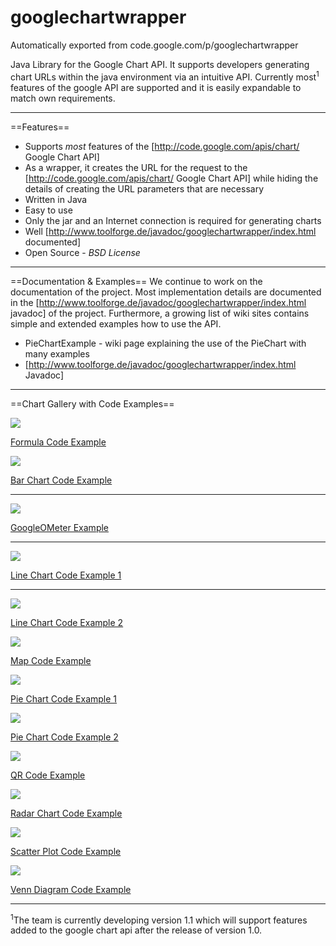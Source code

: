 # googlechartwrapper
Automatically exported from code.google.com/p/googlechartwrapper

Java Library for the Google Chart API. It supports developers generating chart URLs within the java environment via an intuitive API. Currently most<sup>1</sup> features of the google API are supported and it is easily expandable to match own requirements.

<hr/>
==Features==


  * Supports *most* features of the [http://code.google.com/apis/chart/ Google Chart API]
  * As a wrapper, it creates the URL for the request to the [http://code.google.com/apis/chart/ Google Chart API] while hiding the details of creating the URL parameters that are necessary
  * Written in Java
  * Easy to use
  * Only the jar and an Internet connection is required for generating charts
  * Well [http://www.toolforge.de/javadoc/googlechartwrapper/index.html documented]
  * Open Source - *BSD License*

----
==Documentation & Examples==
We continue to work on the documentation of the project. Most implementation details are documented in the [http://www.toolforge.de/javadoc/googlechartwrapper/index.html javadoc] of the project. Furthermore, a growing list of wiki sites
contains simple and extended examples how to use the API.

  * PieChartExample - wiki page explaining the use of the PieChart with many examples
  * [http://www.toolforge.de/javadoc/googlechartwrapper/index.html Javadoc]

----

==Chart Gallery with Code Examples==

<p><img src="http://chart.apis.google.com/chart?cht=tx&chl=e^{\mathrm{i}\,\pi}%2B1=0\&nonsense=something_that_ends_with.png" /> 
</p>
<p>
<a href="http://code.google.com/p/googlechartwrapper/source/browse/trunk/googlechartwrapper/unitTests/FormulaTest.java#17" rel="nofollow">Formula Code Example</a> 
</p>

<p>
<img src="http://chart.apis.google.com/chart?cht=bvg&chs=300x300&chbh=a&chco=ffc800&chd=t:24,24,64,80,40,16&chm=D,ff7a59,0,0,5&chtt=Heights+of+Black+Cherry+trees&chxl=2:|Height (feet)|3:|Frequency&chxp=2,50|3,50&chxr=0,60,90,5|1,0,10,2&chxt=x,y,x,y&nonsense=something_that_ends_with.png" /> 
</p>
<p><a href="http://code.google.com/p/googlechartwrapper/source/browse/trunk/googlechartwrapper/unitTests/BarChartTest.java#36" rel="nofollow">Bar Chart Code Example </a> 
</p>
<hr/><p><img src="http://chart.apis.google.com/chart?cht=gom&chs=225x125&chd=t:70.0&chl=Hello&nonsense=something_that_ends_with.png" /> 
</p>
<p>
<a href="http://code.google.com/p/googlechartwrapper/source/browse/trunk/googlechartwrapper/unitTests/GoogleOMeterTest.java#26" rel="nofollow">GoogleOMeter Example</a> 
</p>
<hr/><p><img src="http://chart.apis.google.com/chart?cht=lc&chs=600x350&chd=s:CDDDDEEFGIJLLKIKLLMNJ&chdl=Dow Jones&chls=5.0,0.0,0.0&chm=d,0000ff,0,-1,10|B,ff0000,0,0,0|N*p1*,000000,0,-5,10,-1&chtt=Dow+Jones+89-09&chxr=0,1989,2009,2&chxt=x&nonsense=something_that_ends_with.png" /> 
</p>
<p><a href="http://code.google.com/p/googlechartwrapper/source/browse/trunk/googlechartwrapper/unitTests/LineChartTest.java#85" rel="nofollow">Line Chart Code Example 1</a> 
</p>
<hr/>
<p><img src="http://chart.apis.google.com/chart?cht=lxy&chs=300x300&chco=000000,ff9d0a&chd=t:10.0,20.0,30.0,45.0,58.0,60.0,80.0|34.0,12.0,89.0,45.0,70.0,80.0,110.0|-1.0|25.0,26.0,25.0,70.0&chls=1.0,0.0,0.0|5.0,2.0,2.0&chtt=xyLineChart&nonsense=something_that_ends_with.png" /> 
</p>
<p>
<a href="http://code.google.com/p/googlechartwrapper/source/browse/trunk/googlechartwrapper/unitTests/LineChartTest.java#63" rel="nofollow">Line Chart Code Example 2</a> 
</p>
<p><img src="http://chart.apis.google.com/chart?cht=t&chs=400x200&chtm=europe&chld=DEFRBEITROBGLTSEDKLVSKLUSIEEMTESFINLCZATHUGRPLGBIEPTCY&chd=t:100,100,100,100,0,0,0,0,0,0,0,100,0,0,0,0,0,100,0,0,0,0,0,0,0,0,0&chco=c0c0c0,ffff00,ffd700&chf=bg,s,0000ff&nonsense=something_that_ends_with.png" /> 
</p>
<p>
<a href="http://code.google.com/p/googlechartwrapper/source/browse/trunk/googlechartwrapper/unitTests/MapTest.java#45" rel="nofollow">Map Code Example</a> 
</p>

<p><img src="http://chart.apis.google.com/chart?cht=p3&chs=400x180&chd=e:..1SQ4Mh.o&chl=EU|USA|Japan|China|rest&chtt=GDP(nominal)&nonsense=something_that_ends_with.png" /> 
</p>
<p>
<a href="http://code.google.com/p/googlechartwrapper/source/browse/trunk/googlechartwrapper/unitTests/PieChartTest.java#128" rel="nofollow">Pie Chart Code Example 1</a> 
</p>
<p><img src="http://chart.apis.google.com/chart?cht=pc&chs=400x180&chco=0000ff|ff9d0a,ff0000&chd=e:..Go,GFUR&chl=USA|Canada|Brazil|Japan&nonsense=something_that_ends_with.png" /> 
</p>
<p>
<a href="http://code.google.com/p/googlechartwrapper/source/browse/trunk/googlechartwrapper/unitTests/PieChartTest.java#94" rel="nofollow">Pie Chart Code Example 2</a> 
</p>

<p><img src="http://chart.apis.google.com/chart?chs=300x300&cht=qr&chl=made%20in%20germany&choe=UTF-8&nonsense=something_that_ends_with.png" /> 
</p>
<p>
<a href="http://code.google.com/p/googlechartwrapper/source/browse/trunk/googlechartwrapper/unitTests/QRCodeTest.java#51" rel="nofollow">QR Code Example</a> 
</p>

<p><img src="http://chart.apis.google.com/chart?cht=r&chs=400x400&chco=00ff00&chd=t:30,50,50,80,20,30&chls=3.5,0.0,0.0&chm=a,ff0000,0,3.0,10|h,ffff00,0,-1,1&chtt=free+time+activities&chxl=0:|Math|Coding (Java)|Music|Sport|Reading|1:|0|20|40|60|100&chxr=1,0,100&chxt=x,y&nonsense=something_that_ends_with.png" /> 
</p>
<p>
<a href="http://code.google.com/p/googlechartwrapper/source/browse/trunk/googlechartwrapper/unitTests/RadarChartTest.java#81" rel="nofollow">Radar Chart Code Example</a> 
</p>

<p><img src="http://chart.apis.google.com/chart?cht=s&chs=600x450&chd=t:10,50,30,45,65,95,20,80,40|20,40,40,15,85,95,80,20,20|100,30,50,75,40,35,80,100,10&chg=30.0,15.0,12.0,12.0,25.0,25.0&chm=a,ff0000,1,-1,20,-1&chtt=Scatter Plot&chts=ffffff,12&nonsense=something_that_ends_with.png" /> 
</p>
<p>
<a href="http://code.google.com/p/googlechartwrapper/source/browse/trunk/googlechartwrapper/unitTests/ScatterPlotTest.java#106" rel="nofollow">Scatter Plot Code Example</a> 
</p>

<p><img src="http://chart.apis.google.com/chart?cht=v&chs=200x200&chd=e:BkBQA8AeAeAeAK&chdl=A|B|C&chdlp=r&chtt=Venn+Diagramm&nonsense=something_that_ends_with.png" /> 
</p>
<p>
<a href="http://code.google.com/p/googlechartwrapper/source/browse/trunk/googlechartwrapper/unitTests/VennDiagramTest.java#137" rel="nofollow">Venn Diagram Code Example</a> 
</p>

<hr/>
<sup>1</sup>The team is currently developing version 1.1 which will support features added to the google chart api after the release of version 1.0.
